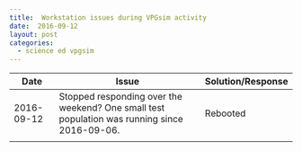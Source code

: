 ```yaml
---
title:  Workstation issues during VPGsim activity
date:  2016-09-12
layout: post
categories:
  - science ed vpgsim
---
```


| Date | Issue | Solution/Response |
| ---- | ----- | ----------------- |
| 2016-09-12 | Stopped responding over the weekend? One small test population was running since 2016-09-06. | Rebooted |
|   |   |   |
